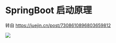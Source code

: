 # SpringBoot 启动原理

转自 https://juejin.cn/post/7308610896803659812

![](/img/spring-boot/spring-startup-sequence.jpg)

